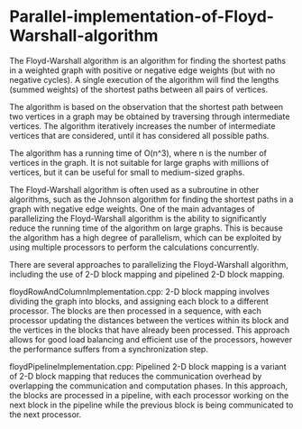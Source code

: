 # Parallel-implementation-of-Floyd-Warshall-algorithm
The Floyd-Warshall algorithm is an algorithm for finding the shortest paths in a weighted graph with positive or negative edge weights (but with no negative cycles). A single execution of the algorithm will find the lengths (summed weights) of the shortest paths between all pairs of vertices.

The algorithm is based on the observation that the shortest path between two vertices in a graph may be obtained by traversing through intermediate vertices. The algorithm iteratively increases the number of intermediate vertices that are considered, until it has considered all possible paths.

The algorithm has a running time of O(n^3), where n is the number of vertices in the graph. It is not suitable for large graphs with millions of vertices, but it can be useful for small to medium-sized graphs.

The Floyd-Warshall algorithm is often used as a subroutine in other algorithms, such as the Johnson algorithm for finding the shortest paths in a graph with negative edge weights.
One of the main advantages of parallelizing the Floyd-Warshall algorithm is the ability to significantly reduce the running time of the algorithm on large graphs. This is because the algorithm has a high degree of parallelism, which can be exploited by using multiple processors to perform the calculations concurrently.

There are several approaches to parallelizing the Floyd-Warshall algorithm, including the use of 2-D block mapping and pipelined 2-D block mapping.

floydRowAndColumnImplementation.cpp: 2-D block mapping involves dividing the graph into blocks, and assigning each block to a different processor. The blocks are then processed in a sequence, with each processor updating the distances between the vertices within its block and the vertices in the blocks that have already been processed. This approach allows for good load balancing and efficient use of the processors, however the performance suffers from a synchronization step.

floydPipelineImplementation.cpp: Pipelined 2-D block mapping is a variant of 2-D block mapping that reduces the communication overhead by overlapping the communication and computation phases. In this approach, the blocks are processed in a pipeline, with each processor working on the next block in the pipeline while the previous block is being communicated to the next processor. 


